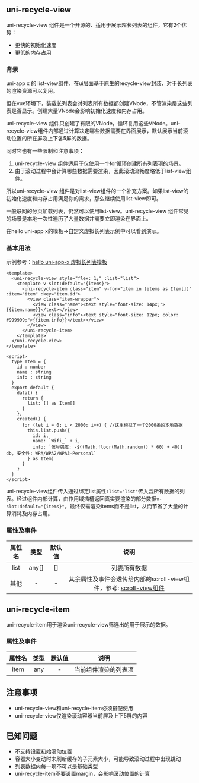 ## uni-recycle-view

uni-recycle-view 组件是一个开源的、适用于展示超长列表的组件，它有2个优势：
- 更快的初始化速度
- 更低的内存占用

### 背景

uni-app x 的 list-view组件，在ui层面基于原生的recycle-view封装，对于长列表的渲染资源可以复用。

但在vue环境下，装载长列表会对列表所有数据都创建VNode，不管渲染层这些列表是否显示。创建大量VNode会影响初始化速度和内存占用。

uni-recycle-view 组件只创建了有限的VNode，循环复用这些VNode。uni-recycle-view组件内部通过计算决定哪些数据需要在界面展示，默认展示当前滚动位置的所在屏及上下各5屏的数据。

同时它也有一些限制和注意事项：
1. uni-recycle-view 组件适用于仅使用一个for循环创建所有列表项的场景。
2. 由于滚动过程中会计算哪些数据需要渲染，因此滚动流畅度略低于list-view组件。

所以uni-recycle-view 组件是对list-view组件的一个补充方案。如果list-view的初始化速度和内存占用满足你的需求，那么继续使用list-view即可。

一般联网的分页加载列表，仍然可以使用list-view。uni-recycle-view 组件常见的场景是本地一次性遍历了大量数据并需要立即渲染在界面上。

在hello uni-app x的模板->自定义虚拟长列表示例中可以看到演示。

### 基本用法

示例参考：[hello uni-app-x 虚拟长列表模板](https://gitcode.net/dcloud/hello-uni-app-x/-/blob/dev/pages/template/custom-long-list/custom-long-list.uvue)

```vue
<template>
  <uni-recycle-view style="flex: 1;" :list="list">
    <template v-slot:default="{items}">
      <uni-recycle-item class="item" v-for="item in (items as Item[])" :item="item" :key="item.id">
        <view class="item-wrapper">
          <view class="name"><text style="font-size: 14px;">{{item.name}}</text></view>
          <view class="info"><text style="font-size: 12px; color: #999999;">{{item.info}}</text></view>
        </view>
      </uni-recycle-item>
    </template>
  </uni-recycle-view>
</template>

<script>
  type Item = {
    id : number
    name : string
    info : string
  }
  export default {
    data() {
      return {
        list: [] as Item[]
      }
    },
    created() {
      for (let i = 0; i < 2000; i++) { //这里模拟了一个2000条的本地数据
        this.list.push({
          id: i,
          name: `Wifi_` + i,
          info: `信号强度: -${(Math.floor(Math.random() * 60) + 40)} db, 安全性: WPA/WPA2/WPA3-Personal`
        } as Item)
      }
    }
  }
</script>
```

uni-recycle-view组件传入通过绑定list属性`:list="list"`传入含所有数据的列表。经过组件内部计算，由作用域插槽返回真实要渲染的部分数据`v-slot:default="{items}"`。最终仅需渲染items而不是list，从而节省了大量的计算消耗及内存占用。

### 属性及事件

|属性名	|类型	|默认值	|说明																																																															|
|:-:		|:-:	|:-:		|:-:																																																															|
|list		|any[]| []		|列表所有数据																																																												|
|其他		|-		|-			|其余属性及事件会透传给内部的scroll-view组件，参考: [scroll-view组件](https://doc.dcloud.net.cn/uni-app-x/component/scroll-view.html)	|


## uni-recycle-item

uni-recycle-item用于渲染uni-recycle-view筛选出的用于展示的数据。

### 属性及事件

|属性名	|类型	|默认值	|说明								|
|:-:		|:-:	|:-:		|:-:								|
|item		|any	| -			|当前组件渲染的列表项	|

## 注意事项

- uni-recycle-view和uni-recycle-item必须搭配使用
- uni-recycle-view仅渲染滚动容器当前屏及上下5屏的内容

## 已知问题

- 不支持设置初始滚动位置
- 容器大小变动时未刷新缓存的子元素大小，可能导致滚动过程中出现跳动
- 列表数据内每一项不可以是基础类型
- uni-recycle-item不要设置margin，会影响滚动位置的计算
